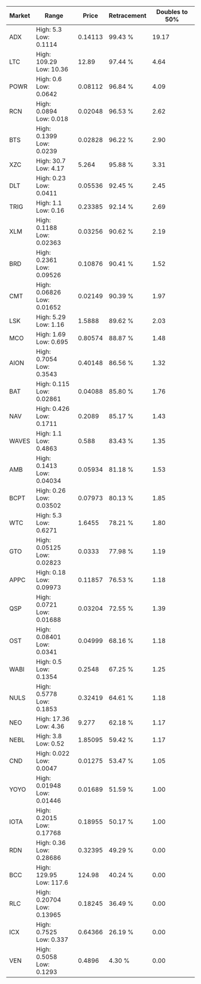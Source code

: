| Market | Range | Price| Retracement | Doubles to 50% |
| --- | --- | --- | --- | --- |
| ADX | High: 5.3<br />Low: 0.1114 | 0.14113 | 99.43 % | 19.17 |
| LTC | High: 109.29<br />Low: 10.36 | 12.89 | 97.44 % | 4.64 |
| POWR | High: 0.6<br />Low: 0.0642 | 0.08112 | 96.84 % | 4.09 |
| RCN | High: 0.0894<br />Low: 0.018 | 0.02048 | 96.53 % | 2.62 |
| BTS | High: 0.1399<br />Low: 0.0239 | 0.02828 | 96.22 % | 2.90 |
| XZC | High: 30.7<br />Low: 4.17 | 5.264 | 95.88 % | 3.31 |
| DLT | High: 0.23<br />Low: 0.0411 | 0.05536 | 92.45 % | 2.45 |
| TRIG | High: 1.1<br />Low: 0.16 | 0.23385 | 92.14 % | 2.69 |
| XLM | High: 0.1188<br />Low: 0.02363 | 0.03256 | 90.62 % | 2.19 |
| BRD | High: 0.2361<br />Low: 0.09526 | 0.10876 | 90.41 % | 1.52 |
| CMT | High: 0.06826<br />Low: 0.01652 | 0.02149 | 90.39 % | 1.97 |
| LSK | High: 5.29<br />Low: 1.16 | 1.5888 | 89.62 % | 2.03 |
| MCO | High: 1.69<br />Low: 0.695 | 0.80574 | 88.87 % | 1.48 |
| AION | High: 0.7054<br />Low: 0.3543 | 0.40148 | 86.56 % | 1.32 |
| BAT | High: 0.115<br />Low: 0.02861 | 0.04088 | 85.80 % | 1.76 |
| NAV | High: 0.426<br />Low: 0.1711 | 0.2089 | 85.17 % | 1.43 |
| WAVES | High: 1.1<br />Low: 0.4863 | 0.588 | 83.43 % | 1.35 |
| AMB | High: 0.1413<br />Low: 0.04034 | 0.05934 | 81.18 % | 1.53 |
| BCPT | High: 0.26<br />Low: 0.03502 | 0.07973 | 80.13 % | 1.85 |
| WTC | High: 5.3<br />Low: 0.6271 | 1.6455 | 78.21 % | 1.80 |
| GTO | High: 0.05125<br />Low: 0.02823 | 0.0333 | 77.98 % | 1.19 |
| APPC | High: 0.18<br />Low: 0.09973 | 0.11857 | 76.53 % | 1.18 |
| QSP | High: 0.0721<br />Low: 0.01688 | 0.03204 | 72.55 % | 1.39 |
| OST | High: 0.08401<br />Low: 0.0341 | 0.04999 | 68.16 % | 1.18 |
| WABI | High: 0.5<br />Low: 0.1354 | 0.2548 | 67.25 % | 1.25 |
| NULS | High: 0.5778<br />Low: 0.1853 | 0.32419 | 64.61 % | 1.18 |
| NEO | High: 17.36<br />Low: 4.36 | 9.277 | 62.18 % | 1.17 |
| NEBL | High: 3.8<br />Low: 0.52 | 1.85095 | 59.42 % | 1.17 |
| CND | High: 0.022<br />Low: 0.0047 | 0.01275 | 53.47 % | 1.05 |
| YOYO | High: 0.01948<br />Low: 0.01446 | 0.01689 | 51.59 % | 1.00 |
| IOTA | High: 0.2015<br />Low: 0.17768 | 0.18955 | 50.17 % | 1.00 |
| RDN | High: 0.36<br />Low: 0.28686 | 0.32395 | 49.29 % | 0.00 |
| BCC | High: 129.95<br />Low: 117.6 | 124.98 | 40.24 % | 0.00 |
| RLC | High: 0.20704<br />Low: 0.13965 | 0.18245 | 36.49 % | 0.00 |
| ICX | High: 0.7525<br />Low: 0.337 | 0.64366 | 26.19 % | 0.00 |
| VEN | High: 0.5058<br />Low: 0.1293 | 0.4896 | 4.30 % | 0.00 |
